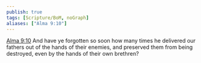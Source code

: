 ```yaml
---
publish: true
tags: [Scripture/BoM, noGraph]
aliases: ["Alma 9:10"]
---
```

[Alma 9:10](https://churchofjesuschrist.org/study/scriptures/bofm/alma/9?lang=eng&id=p10#p10) And have ye forgotten so soon how many times he delivered our fathers out of the hands of their enemies, and preserved them from being destroyed, even by the hands of their own brethren?
